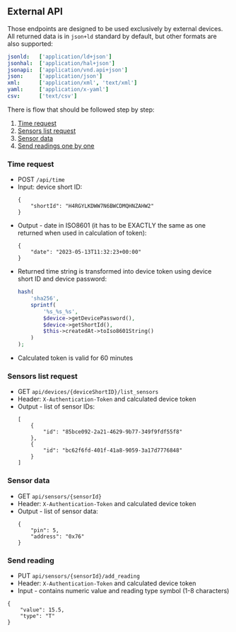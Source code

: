 ## External API

Those endpoints are designed to be used exclusively by external devices.  
All returned data is in `json+ld` standard by default, but other formats are also supported:  
```yaml
jsonld:   ['application/ld+json']
jsonhal:  ['application/hal+json']
jsonapi:  ['application/vnd.api+json']
json:     ['application/json']
xml:      ['application/xml', 'text/xml']
yaml:     ['application/x-yaml']
csv:      ['text/csv']
```
There is flow that should be followed step by step:

1. [Time request](#time-request)
2. [Sensors list request](#sensors-list-request)
3. [Sensor data](#sensor-data)
4. [Send readings one by one](#send-reading)

### Time request

* POST `/api/time`
* Input: device short ID:
    ```json5
    {
        "shortId": "H4RGYLKDWW7N6BWCDMQHNZAHW2"
    }
    ```
* Output - date in ISO8601 (it has to be EXACTLY the same as one returned when used in calculation of token):
    ```json5
    {
        "date": "2023-05-13T11:32:23+00:00"
    }
    ```
* Returned time string is transformed into device token using device  
short ID and device password: 
    ```php
    hash(
        'sha256',
        sprintf(
            '%s_%s_%s',
            $device->getDevicePassword(),
            $device->getShortId(),
            $this->createdAt->toIso8601String()
        )
    );
    ```
* Calculated token is valid for 60 minutes

### Sensors list request

* GET `api/devices/{deviceShortID}/list_sensors`
* Header: `X-Authentication-Token` and calculated device token
* Output - list of sensor IDs: 
    ```json5
    [
        {
            "id": "85bce092-2a21-4629-9b77-349f9fdf55f8"
        },
        {
            "id": "bc62f6fd-401f-41a8-9059-3a17d7776848"
        }
    ]
    ```

### Sensor data

* GET `api/sensors/{sensorId}`
* Header: `X-Authentication-Token` and calculated device token
* Output - list of sensor data:
    ```json5
    {
        "pin": 5,
        "address": "0x76"
    }
    ```

### Send reading

* PUT `api/sensors/{sensorId}/add_reading` 
* Header: `X-Authentication-Token` and calculated device token
* Input - contains numeric value and reading type symbol (1-8 characters)
```json5
{
    "value": 15.5,
    "type": "T"
}
```
